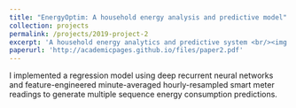 ```yaml
---
title: "EnergyOptim: A household energy analysis and predictive model"
collection: projects
permalink: /projects/2019-project-2
excerpt: 'A household energy analytics and predictive system <br/><img src='/images/500x300.png'>'
paperurl: 'http://academicpages.github.io/files/paper2.pdf'
---
```

I implemented a regression model using deep recurrent neural networks and feature-engineered minute-averaged hourly-resampled smart meter readings to generate multiple sequence energy consumption predictions.